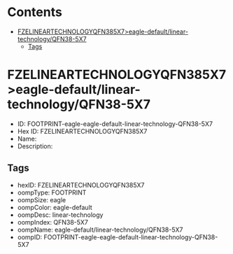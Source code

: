 



Contents
========

* [FZELINEARTECHNOLOGYQFN385X7>eagle-default/linear-technology/QFN38-5X7](#fzelineartechnologyqfn385x7eagle-defaultlinear-technologyqfn38-5x7)
	* [Tags](#tags)

# FZELINEARTECHNOLOGYQFN385X7>eagle-default/linear-technology/QFN38-5X7

- ID: FOOTPRINT-eagle-eagle-default-linear-technology-QFN38-5X7
- Hex ID: FZELINEARTECHNOLOGYQFN385X7
- Name: 
- Description: 

## Tags

- hexID: FZELINEARTECHNOLOGYQFN385X7
- oompType: FOOTPRINT
- oompSize: eagle
- oompColor: eagle-default
- oompDesc: linear-technology
- oompIndex: QFN38-5X7
- oompName: eagle-default/linear-technology/QFN38-5X7
- oompID: FOOTPRINT-eagle-eagle-default-linear-technology-QFN38-5X7
